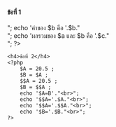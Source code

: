 <!DOCTYPE html>
<html lang="en">
<head>
    <meta charset="UTF-8">
    <meta http-equiv="X-UA-Compatible" content="IE=edge">
    <meta name="viewport" content="width=device-width, initial-scale=1.0">
        <title>Work610-34</title>
</head> 
<body>
    <h4>ข้อที่ 1</h4>
    <?php
        $a = 3 ;
        $b = 4 ;
        $c = $a+$b;
        echo 'ค่าของ $a คือ '.$a."<br>";
        echo 'ค่าของ $b คือ '.$b."<br>";
        echo 'ผลรวมของ $a และ $b คือ '.$c."<br>";
    ?>

    <h4>ข้อที่ 2</h4>
    <?php
        $A = 20.5 ;
        $B = $A ;
        $$A = 20.5 ;
        $B = $$A ;
        echo '$A=B'."<br>";
        echo '$$A='.$A."<br>";
        echo '$$A='.$$A."<br>";
        echo '$B='.$B."<br>";
    ?>
</body>
</html>
</html>
